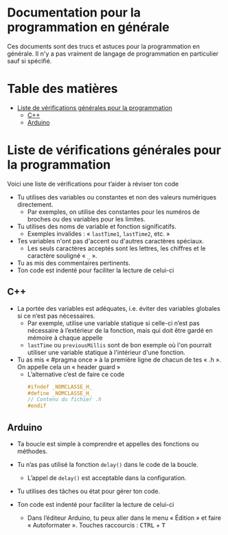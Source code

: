 # Documentation pour la programmation en générale <!-- omit in toc -->
Ces documents sont des trucs et astuces pour la programmation en générale. Il n'y a pas vraiment de langage de programmation en particulier sauf si spécifié.

# Table des matières <!-- omit in toc -->
- [Liste de vérifications générales pour la programmation](#liste-de-vérifications-générales-pour-la-programmation)
  - [C++](#c)
  - [Arduino](#arduino)

# Liste de vérifications générales pour la programmation
Voici une liste de vérifications pour t’aider à réviser ton code
- Tu utilises des variables ou constantes et non des valeurs numériques directement.
  - Par exemples, on utilise des constantes pour les numéros de broches ou des variables pour les limites.
- Tu utilises des noms de variable et fonction significatifs.
  - Exemples invalides : « `lastTime1`, `lastTime2`, etc. »
- Tes variables n'ont pas d'accent ou d'autres caractères spéciaux.
  - Les seuls caractères acceptés sont les lettres, les chiffres et le caractère souligné « `_` ».
- Tu as mis des commentaires pertinents.
- Ton code est indenté pour faciliter la lecture de celui-ci

## C++
- La portée des variables est adéquates, i.e. éviter des variables globales si ce n’est pas nécessaires.
  - Par exemple, utilise une variable statique si celle-ci n’est pas nécessaire à l’extérieur de la fonction, mais qui doit être gardé en mémoire à chaque appelle
  - `lastTime` ou `previousMillis` sont de bon exemple où l'on pourrait utiliser une variable statique à l'intérieur d'une fonction.
- Tu as mis « #pragma once » à la première ligne de chacun de tes « .h ». On appelle cela un « header guard »
  - L’alternative c’est de faire ce code
    ```cpp
    #ifndef _NOMCLASSE_H_
    #define _NOMCLASSE_H_
    // Contenu du fichier .h
    #endif
    ```


## Arduino
- Ta boucle est simple à comprendre et appelles des fonctions ou méthodes.
- Tu n’as pas utilisé la fonction `delay()` dans le code de la boucle.
  - L’appel de `delay()` est acceptable dans la configuration.
- Tu utilises des tâches ou état pour gérer ton code.

- Ton code est indenté pour faciliter la lecture de celui-ci
  - Dans l’éditeur Arduino, tu peux aller dans le menu « Édition » et faire « Autoformater ».
  Touches raccourcis : <kbd>CTRL</kbd> + <kbd>T</kbd>

